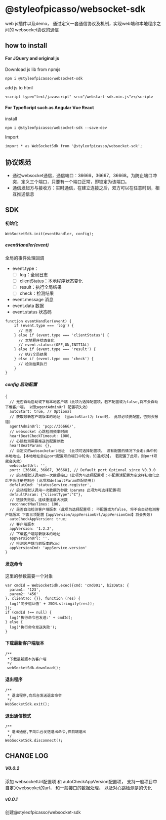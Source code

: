 # @styleofpicasso/websocket-sdk

web js插件以及demo， 通过定义一套通信协议及机制，实现web端和本地程序之间的 websocket协议的通信

## how to install

#### For JQuery and original js

Download js lib from npmjs

```
npm i @styleofpicasso/websocket-sdk
```

add js to html


```
<script type="text/javascript" src="/webstart-sdk.min.js"></script>
```

#### For TypeScript such as Angular Vue React

install

```
npm i @styleofpicasso/websocket-sdk --save-dev
```

Import

```
import * as WebSocketSdk from '@styleofpicasso/websocket-sdk';
```

## 协议规范
- 通过websocket通信，通信端口：36666，36667，36668。为防止端口冲突，定义三个端口，只要有一个端口正常，即锁定为该端口。
- 通信发起方与接收方：实时通信，在建立连接之后，双方可以在任意时刻，相互推送信息

 
## SDK

#### 初始化

```
WebSocketSdk.init(eventHandler, config);
```

##### eventHandler(event)

全局的事件处理回调

- event.type：
    - [ ] log：全局日志
    - [ ] clientStatus：本地程序状态变化
    - [ ] result：执行全局结果
    - [ ] check：检测结果
- event.message 消息
- event.data 数据
- event.status 状态码

```
function eventHandler(event) {
    if (event.type === 'log') {
      // 日志
    } else if (event.type === 'clientStatus') {
      // 本地程序状态变化
      // event.status:(OFF,ON,INITIAL)
    } else if (event.type === 'result') {
      // 执行全局结果
    } else if (event.type === 'check') {
      // 检测结果执行
    }
}
```

##### config 启动配置

```
{
  // 是否自动启动或下载本地客户端（此项为选择配置项，若不配置或为false,将不会自动下载客户端， 以致agentAdminUrl 配置项失效）
  autoStart: true, // Optional
  // 获取最新客户端版本的地址 （当autoStart为 true时， 此项必须要配置，否则会报错）
  agentAdminUrl: 'pcp://36666/',
  // websocket 心跳检测频率时间
  heartBeatCheckTimeout: 1000,
  // 心跳检测需要推送的配置参数
  heartBeatParam: {}, 
  // 自定义的websocketurl地址  (此项可选择配置项， 没有配置的情况下会走sdk中的本地地址，【本地地址会在port配置项的端口中轮询，知道成功】， 若配置了此项，则port项就会失效)
  websocketUrl: '',
  port: [36666, 36667, 36668], // Default port Optional since V0.3.0
  // 启动后默认调用的一次数据接口（此项为可选择配置项：不配置活配置为空这样初始化之后不会注册控制台 [此项和defaultParam匹配使用]）
  defalutCmd: 'statusService.register',
  // 启动后默认调用一次数据的参数（params 此项为可选择配置项）
  defaultParam: {"clientType":"C"},
  // 链接失败后，连续重连最大次数
  reconnectMaxTimes: 100,
  // 是否自动检测客户端版本 (此项为选择配置项； 不配置或为false, 将不会自动检测客户端版本 下面三项配置【appVersion/appVersionUrl/appVersionCmd】将会失效)
  autoCheckAppVersion: true;
  // 客户端版本
  appVersion: '1.2.2',
  // 下载客户端最新版本的地址
  appVersionUrl: '',
  // 检测客户端当前版本的cmd
  appVersionCmd: 'appService.version'
}
```

#### 发送命令

这里的参数需要一个对象
```
var cmdId = WebSocketSdk.exec({cmd: 'cmd001', bizData: {
  param1: '123',
  param2: '456'
}, clientTo: {}}, function (res) {
  log('同步返回值' + JSON.stringify(res));
});
if (cmdId !== null) {
  log('执行命令已发送:' + cmdId);
} else {
  log('执行命令发送失败');
}
```

#### 下载最新客户端版本
```
/**
 *下载最新版本的客户端
 */
 webSocketSdk.download();
 ```

#### 退出程序
```
/**
 * 退出程序,向后台发送退出命令
 */
WebSocketSdk.exit();
```

#### 退出通信模式

```
/**
 * 退出通信,不向后台发送退出命令,仅前端退出
 */
WebSocketSdk.disconnect();
```

## CHANGE LOG

##### V0.0.2
添加 websocketUrl配置项 和 autoCheckAppVersion配置项， 支持一般项目中自定义webscoket的url， 和一般接口的数据处理， 以及对心跳检测是的优化

##### v0.0.1
创建@styleofpicasso/websocket-sdk











